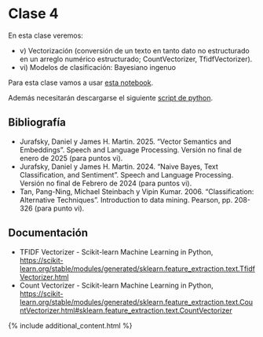 # Clase 4
En esta clase veremos:
- v) Vectorización (conversión de un texto en tanto dato no estructurado en un arreglo numérico estructurado; CountVectorizer, TfidfVectorizer). 
- vi) Modelos de clasificación: Bayesiano ingenuo


Para esta clase vamos a usar [esta notebook](./Clase-04/clase-4-vectorizacion.ipynb).

Además necesitarán descargarse el siguiente [script de python](./funciones.py).

## Bibliografía

- Jurafsky, Daniel y James H. Martin. 2025. “Vector Semantics and Embeddings”. Speech and Language Processing. Versión no final de enero de 2025 (para puntos vi).
- Jurafsky, Daniel y James H. Martin. 2024. “Naive Bayes, Text Classification, and Sentiment”. Speech and Language Processing. Versión no final de Febrero de 2024 (para puntos vi).
- Tan, Pang-Ning, Michael Steinbach y Vipin Kumar. 2006. “Classification: Alternative Techniques”. Introduction to data mining. Pearson, pp. 208-326 (para punto vi).

## Documentación
- TFIDF Vectorizer - Scikit-learn Machine Learning in Python, https://scikit-learn.org/stable/modules/generated/sklearn.feature_extraction.text.TfidfVectorizer.html
- Count Vectorizer - Scikit-learn Machine Learning in Python, https://scikit-learn.org/stable/modules/generated/sklearn.feature_extraction.text.CountVectorizer.html#sklearn.feature_extraction.text.CountVectorizer

{% include additional_content.html %}


